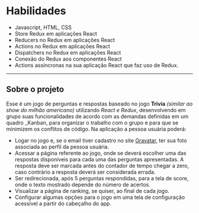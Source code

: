 # Habilidades

  - Javascript, HTML, CSS
  - Store Redux em aplicações React
  - Reducers no Redux em aplicações React
  - Actions no Redux em aplicações React
  - Dispatchers no Redux em aplicações React
  - Conexão do Redux aos componentes React
  - Actions assíncronas na sua aplicação React que faz uso de Redux.
---
## Sobre o projeto

Esse é um jogo de perguntas e respostas baseado no jogo **Trivia** _(similar ao show do milhão americano)_ utilizando _React e Redux_, desenvolvendo em grupo suas funcionalidades de acordo com as demandas definidas em um quadro _Kanban, para organizar o trabalho com o grupo e para que se minimizem os conflitos de código. Na aplicação a pessoa usuária poderá:

  - Logar no jogo e, se o email tiver cadastro no site [Gravatar](https://pt.gravatar.com/), ter sua foto associada ao perfil da pessoa usuária.
  - Acessar a página referente ao jogo, onde se deverá escolher uma das respostas disponíveis para cada uma das perguntas apresentadas. A resposta deve ser marcada antes do contador de tempo chegar a zero, caso contrário a resposta deverá ser considerada errada.
  - Ser redirecionada, após 5 perguntas respondidas, para a tela de score, onde o texto mostrado depende do número de acertos.
  - Visualizar a página de ranking, se quiser, ao final de cada jogo.
  - Configurar algumas opções para o jogo em uma tela de configuração acessível a partir do cabeçalho do app.
